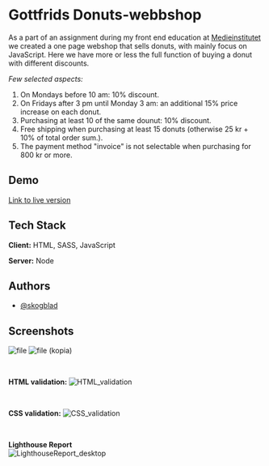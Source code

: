 
# Gottfrids Donuts-webbshop

As a part of an assignment during my front end education at [Medieinstitutet](https://github.com/medieinstitutet) we created a one page webshop that sells donuts, with mainly focus on JavaScript. Here we have more or less the full function of buying a donut with different discounts. 

*Few selected aspects:*
1. On Mondays before 10 am: 10% discount.
2. On Fridays after 3 pm until Monday 3 am: an additional 15% price increase on each donut.
3. Purchasing at least 10 of the same dounut: 10% discount.
4. Free shipping when purchasing at least 15 donuts (otherwise 25 kr + 10% of total order sum.).
5. The payment method "invoice" is not selectable when purchasing for 800 kr or more.




## Demo
[Link to live version](https://skogblad.github.io/Gottfrids-Donuts-webbshop/)

## Tech Stack

**Client:** HTML, SASS, JavaScript

**Server:** Node



## Authors

- [@skogblad](https://www.github.com/skogblad)


## Screenshots
![file](https://github.com/user-attachments/assets/1c163afd-aa4a-4ff3-908f-3ea2eeb2e26f)
![file (kopia)](https://github.com/user-attachments/assets/b3779dc4-8a37-4df3-bcf8-c669c9215839)

<br>

**HTML validation:**
![HTML_validation](https://github.com/user-attachments/assets/458b16cd-6c06-4c56-8abb-0084a41e811b)

<br>

**CSS validation:**
![CSS_validation](https://github.com/user-attachments/assets/ec1aa608-d0bc-413f-a4d7-fdc34f3a56f3)


<br>

**Lighthouse Report** <br>
![LighthouseReport_desktop](https://github.com/user-attachments/assets/74fbc297-8de2-496e-a45c-eab7519384a6)





